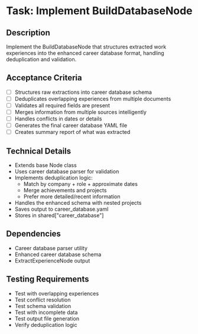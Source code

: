 # Task: Implement BuildDatabaseNode

## Description
Implement the BuildDatabaseNode that structures extracted work experiences into the enhanced career database format, handling deduplication and validation.

## Acceptance Criteria
- [ ] Structures raw extractions into career database schema
- [ ] Deduplicates overlapping experiences from multiple documents
- [ ] Validates all required fields are present
- [ ] Merges information from multiple sources intelligently
- [ ] Handles conflicts in dates or details
- [ ] Generates the final career database YAML file
- [ ] Creates summary report of what was extracted

## Technical Details
- Extends base Node class
- Uses career database parser for validation
- Implements deduplication logic:
  - Match by company + role + approximate dates
  - Merge achievements and projects
  - Prefer more detailed/recent information
- Handles the enhanced schema with nested projects
- Saves output to career_database.yaml
- Stores in shared["career_database"]

## Dependencies
- Career database parser utility
- Enhanced career database schema
- ExtractExperienceNode output

## Testing Requirements
- Test with overlapping experiences
- Test conflict resolution
- Test schema validation
- Test with incomplete data
- Test output file generation
- Verify deduplication logic